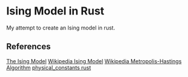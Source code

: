 # Ising Model in Rust

My attempt to create an Ising model in rust.

## References
[The Ising Model](https://compphys.go.ro/the-ising-model/)
[Wikipedia Ising Model](https://en.wikipedia.org/wiki/Ising_model)
[Wikipedia Metropolis-Hastings Algorithm](https://en.wikipedia.org/wiki/Metropolis%E2%80%93Hastings_algorithm)
[physical_constants rust](https://docs.rs/physical_constants/latest/physical_constants/constant.BOLTZMANN_CONSTANT.html)

